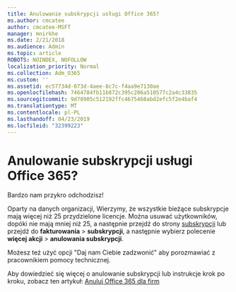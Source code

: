 ```yaml
---
title: Anulowanie subskrypcji usługi Office 365?
ms.author: cmcatee
author: cmcatee-MSFT
manager: mnirkhe
ms.date: 2/21/2018
ms.audience: Admin
ms.topic: article
ROBOTS: NOINDEX, NOFOLLOW
localization_priority: Normal
ms.collection: Adm_O365
ms.custom: ''
ms.assetid: ec57734d-073d-4aee-8c7c-f4aa9e7130ae
ms.openlocfilehash: 7464784fb11b872c395c206a510577c2a4c33835
ms.sourcegitcommit: 9d78905c512192ffc4675468abd2efc5f2e4baf4
ms.translationtype: MT
ms.contentlocale: pl-PL
ms.lasthandoff: 04/23/2019
ms.locfileid: "32399223"
---
```

# <a name="canceling-your-office-365-subscription"></a>Anulowanie subskrypcji usługi Office 365?

Bardzo nam przykro odchodzisz!
  
Oparty na danych organizacji, Wierzymy, że wszystkie bieżące subskrypcje mają więcej niż 25 przydzielone licencje. Można usuwać użytkowników, dopóki nie mają mniej niż 25, a następnie przejdź do strony [subskrypcji](https://go.microsoft.com/fwlink/p/?linkid=842054) lub przejdź do **fakturowania** \> **subskrypcji**, a następnie wybierz polecenie **więcej akcji** \> **anulowania subskrypcji**.
  
Możesz też użyć opcji "Daj nam Ciebie zadzwonić" aby porozmawiać z pracownikiem pomocy technicznej.
  
Aby dowiedzieć się więcej o anulowanie subskrypcji lub instrukcje krok po kroku, zobacz ten artykuł: [Anuluj Office 365 dla firm](https://support.office.com/article/b1bc0bef-4608-4601-813a-cdd9f746709a)
  

